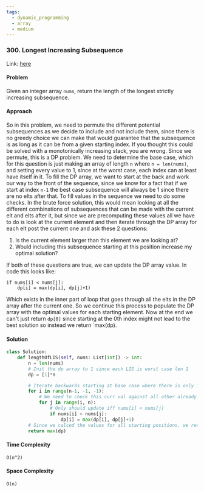 ```yaml
---
tags:
  - dynamic_programming
  - array
  - medium
---
```


### 300. Longest Increasing Subsequence

Link: [here](https://leetcode.com/problems/longest-increasing-subsequence/description/)

#### Problem
Given an integer array `nums`, return the length of the longest strictly increasing subsequence.

#### Approach
So in this problem, we need to permute the different potential subsequences as we decide to include and not include them, since there is no greedy choice we can make that would guarantee that the subsequence is as long as it can be from a given starting index. If you thought this could be solved with a monotonically increasing stack, you are wrong. Since we permute, this is a DP problem.
We need to determine the base case, which for this question is just making an array of length `n` where `n = len(nums)`, and setting every value to 1, since at the worst case, each index can at least have itself in it.
To fill the DP array, we want to start at the back and work our way to the front of the sequence, since we know for a fact that if we start at index `n-1` the best case subsequence will always be 1 since there are no elts after that.
To fill values in the sequence we need to do some checks. In the brute force solution, this would mean looking at all the different combinations of subsequences that can be made with the current elt and elts after it, but since we are precomputing these values all we have to do is look at the current element and then iterate through the DP array for each elt post the current one and ask these 2 questions: 
1. Is the current element larger than this element we are looking at?
2. Would including this subsequence starting at this position increase my optimal solution?

If both of these questions are true, we can update the DP array value. In code this looks like:
```
if nums[i] < nums[j]:
    dp[i] = max(dp[i], dp[j]+1)
```
Which exists in the inner part of loop that goes through all the elts in the DP array after the current one. So we continue this process to populate the DP array with the optimal values for each starting element. 
Now at the end we can't just return `dp[0]` since starting at the 0th index might not lead to the best solution so instead we return `max(dp).

#### Solution
```python 
class Solution:
    def lengthOfLIS(self, nums: List[int]) -> int:
        n = len(nums)
        # Init the dp array to 1 since each LIS is worst case len 1
        dp = [1]*n

        # Iterate backwards starting at base case where there is only 1 elt
        for i in range(n-1, -1, -1):
            # We need to check this curr val against all other already calced subsequences
            for j in range(i, n):
                # Only should update iff nums[i] < nums[j]
                if nums[i] < nums[j]:
                    dp[i] = max(dp[i], dp[j]+1)
        # Since we calced the values for all starting positions, we return the max 
        return max(dp)
```

#### Time Complexity
`O(n^2)`

#### Space Complexity
`O(n)`

